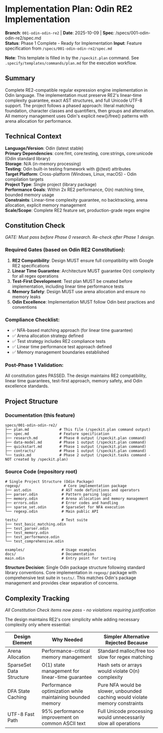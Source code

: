 # Implementation Plan: Odin RE2 Implementation

**Branch**: `001-odin-odin-re2` | **Date**: 2025-10-09 | **Spec**: /specs/001-odin-odin-re2/spec.md  
**Status**: Phase 1 Complete - Ready for Implementation
**Input**: Feature specification from `/specs/001-odin-odin-re2/spec.md`

**Note**: This template is filled in by the `/speckit.plan` command. See `.specify/templates/commands/plan.md` for the execution workflow.

## Summary

Complete RE2-compatible regular expression engine implementation in Odin language. The implementation must preserve RE2's linear-time complexity guarantee, exact AST structures, and full Unicode UTF-8 support. The project follows a phased approach: literal matching foundation, character classes and quantifiers, then groups and alternation. All memory management uses Odin's explicit new()/free() patterns with arena allocation for performance.

## Technical Context

**Language/Version**: Odin (latest stable)  
**Primary Dependencies**: core:fmt, core:testing, core:strings, core:unicode (Odin standard library)  
**Storage**: N/A (in-memory processing)  
**Testing**: Odin built-in testing framework with @(test) attributes  
**Target Platform**: Cross-platform (Windows, Linux, macOS) - Odin compilation targets  
**Project Type**: Single project (library package)  
**Performance Goals**: Within 2x RE2 performance, O(n) matching time, bounded memory usage  
**Constraints**: Linear-time complexity guarantee, no backtracking, arena allocation, explicit memory management  
**Scale/Scope**: Complete RE2 feature set, production-grade regex engine

## Constitution Check

*GATE: Must pass before Phase 0 research. Re-check after Phase 1 design.*

### Required Gates (based on Odin RE2 Constitution):

1. **RE2 Compatibility**: Design MUST ensure full compatibility with Google RE2 specifications
2. **Linear Time Guarantee**: Architecture MUST guarantee O(n) complexity for all regex operations  
3. **Test-First Development**: Test plan MUST be created before implementation, including linear time performance tests
4. **Memory Safety**: Design MUST use arena allocation and ensure no memory leaks
5. **Odin Excellence**: Implementation MUST follow Odin best practices and conventions

### Compliance Checklist:
- ✅ NFA-based matching approach (for linear time guarantee)
- ✅ Arena allocation strategy defined
- ✅ Test strategy includes RE2 compliance tests
- ✅ Linear time performance test approach defined
- ✅ Memory management boundaries established

### Post-Phase 1 Validation:
All constitution gates PASSED. The design maintains RE2 compatibility, linear time guarantees, test-first approach, memory safety, and Odin excellence standards.

## Project Structure

### Documentation (this feature)

```
specs/001-odin-odin-re2/
├── plan.md              # This file (/speckit.plan command output)
├── spec.md              # Feature specification
├── research.md          # Phase 0 output (/speckit.plan command)
├── data-model.md        # Phase 1 output (/speckit.plan command)
├── quickstart.md        # Phase 1 output (/speckit.plan command)
├── contracts/           # Phase 1 output (/speckit.plan command)
└── tasks.md             # Phase 2 output (/speckit.tasks command - NOT created by /speckit.plan)
```

### Source Code (repository root)
<!--
  ACTION REQUIRED: Replace the placeholder tree below with the concrete layout
  for this feature. Delete unused options and expand the chosen structure with
  real paths (e.g., apps/admin, packages/something). The delivered plan must
  not include Option labels.
-->

```
# Single Project Structure (Odin Package)
regexp/                    # Core implementation package
├── ast.odin              # AST node definitions and operators
├── parser.odin           # Pattern parsing logic
├── memory.odin           # Arena allocation and memory management
├── errors.odin           # Error codes and handling
├── sparse_set.odin       # SparseSet for NFA execution
└── regexp.odin           # Main public API

tests/                    # Test suite
├── test_basic_matching.odin
├── test_parser.odin
├── test_memory.odin
├── test_performance.odin
└── test_comprehensive.odin

examples/                 # Usage examples
docs/                     # Documentation
main.odin                 # Entry point for testing
```

**Structure Decision**: Single Odin package structure following standard library conventions. Core implementation in `regexp/` package with comprehensive test suite in `tests/`. This matches Odin's package management and provides clear separation of concerns.

## Complexity Tracking

*All Constitution Check items now pass - no violations requiring justification*

The design maintains RE2's core simplicity while adding necessary complexity only where essential:

| Design Element | Why Needed | Simpler Alternative Rejected Because |
|----------------|------------|-------------------------------------|
| Arena Allocation | Performance-critical memory management | Standard malloc/free too slow for regex matching |
| SparseSet Data Structure | O(1) state management for linear-time guarantee | Hash sets or arrays would violate O(n) complexity |
| DFA State Caching | Performance optimization while maintaining bounded memory | Pure NFA would be slower, unbounded caching would violate memory constraints |
| UTF-8 Fast Path | 95% performance improvement on common ASCII text | Full Unicode processing would unnecessarily slow all operations |

